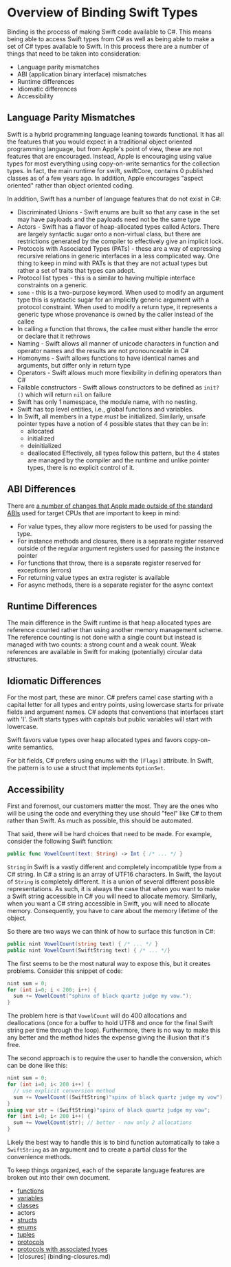 # Overview of Binding Swift Types

Binding is the process of making Swift code available to C#. This means being able to access Swift types from C# as well as being able to make a set of C# types available to Swift. In this process there are a number of things that need to be taken into consideration:

- Language parity mismatches
- ABI (application binary interface) mismatches
- Runtime differences
- Idiomatic differences
- Accessibility

## Language Parity Mismatches

Swift is a hybrid programming language leaning towards functional. It has all the features that you would expect in a traditional object oriented programming language, but from Apple's point of view, these are not features that are encouraged. Instead, Apple is encouraging using value types for most everything using copy-on-write semantics for the collection types. In fact, the main runtime for swift, swiftCore, contains 0 published classes as of a few years ago. In addition, Apple encourages "aspect oriented" rather than object oriented coding.

In addition, Swift has a number of language features that do not exist in C#:

- Discriminated Unions - Swift enums are built so that any case in the set may have payloads and the payloads need not be the same type
- Actors - Swift has a flavor of heap-allocated types called Actors. There are largely syntactic sugar onto a non-virtual class, but there are
restrictions generated by the compiler to effectively give an implicit lock.
- Protocols with Associated Types (PATs) - these are a way of expressing recursive relations in generic interfaces in a less complicated way. One thing to keep in mind with PATs is that they are not actual types but rather a set of traits that types can adopt.
- Protocol list types - this is a similar to having multiple interface constraints on a generic.
- `some` - this is a two-purpose keyword. When used to modify an argument type this is syntactic sugar for an implicitly generic argument with a protocol constraint. When used to modify a return type, it represents a generic type whose provenance is owned by the caller instead of the callee
- In calling a function that throws, the callee must either handle the error or declare that it rethrows
- Naming - Swift allows all manner of unicode characters in function and operator names and the results are not pronounceable in C#
- Homonyms - Swift allows functions to have identical names and arguments, but differ only in return type
- Operators - Swift allows much more flexibility in defining operators than C#
- Failable constructors - Swift allows constructors to be defined as `init?()` which will return `nil` on failure
- Swift has only 1 namespace, the module name, with no nesting.
- Swift has top level entities, i.e., global functions and variables.
- In Swift, all members in a type *must* be initialized. Similarly, unsafe pointer types have a notion of 4 possible states that they can be in:
  - allocated
  - initialized
  - deinitialized
  - deallocated
Effectively, all types follow this pattern, but the 4 states are managed by the compiler and the runtime and unlike pointer types, there is no explicit control of it.

## ABI Differences

There are [a number of changes that Apple made outside of the standard ABIs](https://github.com/swiftlang/swift/blob/main/docs/ABI/CallingConvention.rst) used for target CPUs that are important to keep in mind:

- For value types, they allow more registers to be used for passing the type.
- For instance methods and closures, there is a separate register reserved outside of the regular argument registers used for passing the instance pointer
- For functions that throw, there is a separate register reserved for exceptions (errors)
- For returning value types an extra register is available
- For async methods, there is a separate register for the async context

## Runtime Differences

The main difference in the Swift runtime is that heap allocated types are reference counted rather than using another memory management scheme. The reference counting is not done with a single count but instead is managed with two counts: a strong count and a weak count. Weak references are available in Swift for making (potentially) circular data structures.

## Idiomatic Differences

For the most part, these are minor. C# prefers camel case starting with a capital letter for all types and entry points, using lowercase starts for private fields and argument names. C# adopts that conventions that interfaces start with 'I'. Swift starts types with capitals but public variables will start with lowercase.

Swift favors value types over heap allocated types and favors copy-on-write semantics.

For bit fields, C# prefers using enums with the `[Flags]` attribute. In Swift, the pattern is to use a struct that implements `OptionSet`.

## Accessibility

First and foremost, our customers matter the most. They are the ones who will be using the code and everything they use should "feel" like C# to them rather than Swift. As much as possible, this should be automated.

That said, there will be hard choices that need to be made. For example, consider the following Swift function:

```swift
public func VowelCount(text: String) -> Int { /* ... */ }
```

`String` in Swift is a vastly different and completely incompatible type from a C# string. In C# a string is an array of UTF16 characters. In Swift, the layout of `String` is completely different. It is a union of several different possible representations. As such, it is always the case that when you want to make a Swift string accessible in C# you will need to allocate memory. Similarly, when you want a C# string accessible in Swift, you will need to allocate memory. Consequently, you have to care about the memory lifetime of the object.

So there are two ways we can think of how to surface this function in C#:

```csharp
public nint VowelCount(string text) { /* ... */ }
public nint VowelCount(SwiftString text) { /* ... */}
```

The first seems to be the most natural way to expose this, but it creates problems. Consider this snippet of code:

```csharp
nint sum = 0;
for (int i=0; i < 200; i++) {
  sum += VowelCount("sphinx of black quartz judge my vow.");
}
```

The problem here is that `VowelCount` will do 400 allocations and deallocations (once for a buffer to hold UTF8 and once for the final Swift string per time through the loop). Furthermore, there is no way to make this any better and the method hides the expense giving the illusion that it's free.

The second approach is to require the user to handle the conversion, which can be done like this:

```csharp
nint sum = 0;
for (int i=0; i< 200 i++) {
  // use explicit conversion method
  sum += VowelCount((SwiftString)"spinx of black quartz judge my vow"); // don't do this - accumulates memory that needs to be garbage collected
}
using var str = (SwiftString)"spinx of black quartz judge my vow";
for (int i=0; i< 200 i++) {
  sum += VowelCount(str); // better - now only 2 allocations
}
```

Likely the best way to handle this is to bind function automatically to take a `SwiftString` as an argument and to create a partial class for the
convenience methods.

To keep things organized, each of the separate language features are broken out into their own document.

- [functions](binding-functions.md)
- [variables](binding-variables.md)
- [classes](binding-classes.md)
- actors
- [structs](binding-structs.md)
- [enums](binding-enums.md)
- [tuples](binding-tuples.md)
- [protocols](binding-protocols.md)
- [protocols with associated types](binding-pats.md)
- [closures] (binding-closures.md)
